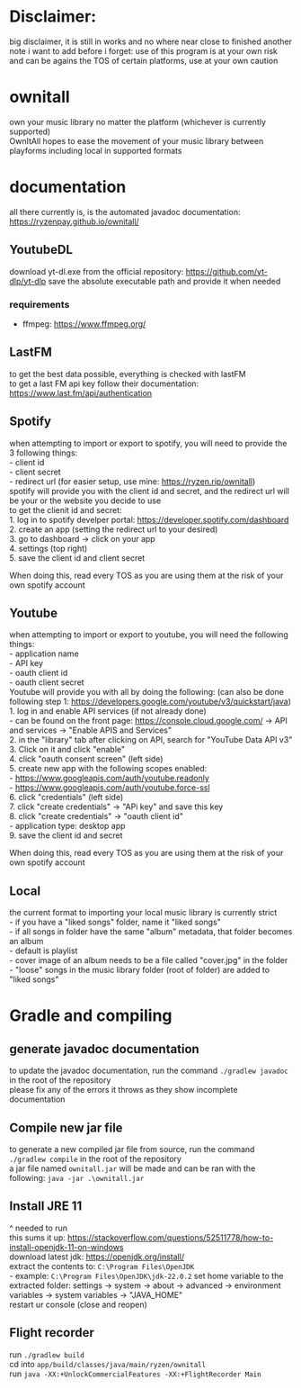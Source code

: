 # Disclaimer:
big disclaimer, it is still in works and no where near close to finished
another note i want to add before i forget: use of this program is at your own risk and can be agains the TOS of certain platforms, use at your own caution

# ownitall
own your music library no matter the platform (whichever is currently supported)  
OwnItAll hopes to ease the movement of your music library between playforms including local in supported formats

# documentation
all there currently is, is the automated javadoc documentation: https://ryzenpay.github.io/ownitall/  

## YoutubeDL  
download yt-dl.exe from the official repository: https://github.com/yt-dlp/yt-dlp 
save the absolute executable path and provide it when needed  
### requirements  
- ffmpeg: https://www.ffmpeg.org/   

## LastFM  
to get the best data possible, everything is checked with lastFM  
to get a last FM api key follow their documentation: https://www.last.fm/api/authentication  

## Spotify
when attempting to import or export to spotify, you will need to provide the 3 following things:  
    - client id  
    - client secret  
    - redirect url (for easier setup, use mine: https://ryzen.rip/ownitall)   
spotify will provide you with the client id and secret, and the redirect url will be your or the website you decide to use  
to get the clienit id and secret:  
    1. log in to spotify develper portal: https://developer.spotify.com/dashboard  
    2. create an app (setting the redirect url to your desired)  
    3. go to dashboard -> click on your app  
    4. settings (top right)  
    5. save the client id and client secret  
  
When doing this, read every TOS as you are using them at the risk of your own spotify account  

## Youtube
when attempting to import or export to youtube, you will need the following things:  
    - application name  
    - API key  
    - oauth client id  
    - oauth client secret  
Youtube will provide you with all by doing the following:  (can also be done following step 1: https://developers.google.com/youtube/v3/quickstart/java)  
    1. log in and enable API services (if not already done)  
        - can be found on the front page: https://console.cloud.google.com/ -> API and services -> "Enable APIS and Services"  
    2. in the "library" tab after clicking on API, search for "YouTube Data API v3"  
    3. Click on it and click "enable"  
    4. click "oauth consent screen" (left side)  
    5. create new app with the following scopes enabled:  
        - https://www.googleapis.com/auth/youtube.readonly  
        - https://www.googleapis.com/auth/youtube.force-ssl  
    6. click "credentials" (left side)  
    7. click "create credentials" -> "APi key" and save this key  
    8. click "create credentials" -> "oauth client id"  
        - application type: desktop app  
    9. save the client id and secret  

When doing this, read every TOS as you are using them at the risk of your own spotify account  
## Local
the current format to importing your local music library is currently strict  
    - if you have a "liked songs" folder, name it "liked songs"  
    - if all songs in folder have the same "album" metadata, that folder becomes an album  
        - default is playlist  
    - cover image of an album needs to be a file called "cover.jpg" in the folder  
    - "loose" songs in the music library folder (root of folder) are added to "liked songs"  


# Gradle and compiling
## generate javadoc documentation
to update the javadoc documentation, run the command `./gradlew javadoc` in the root of the repository  
please fix any of the errors it throws as they show incomplete documentation  

## Compile new jar file
to generate a new compiled jar file from source, run the command `./gradlew compile` in the root of the repository  
a jar file named `ownitall.jar` will be made and can be ran with the following:  `java -jar .\ownitall.jar`  

## Install JRE 11  
^ needed to run   
this sums it up: https://stackoverflow.com/questions/52511778/how-to-install-openjdk-11-on-windows  
download latest jdk: https://openjdk.org/install/  
extract the contents to:  `C:\Program Files\OpenJDK`   
    - example: `C:\Program Files\OpenJDK\jdk-22.0.2`
set home variable to the extracted folder: settings -> system -> about -> advanced -> environment variables -> system variables -> "JAVA_HOME"  
restart ur console (close and reopen)

## Flight recorder  
run `./gradlew build`  
cd into `app/build/classes/java/main/ryzen/ownitall`  
run `java -XX:+UnlockCommercialFeatures -XX:+FlightRecorder Main`
